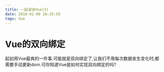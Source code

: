 ```yaml
---
title: 一起读读Vue(2)
date: 2018-01-09 18:35:59
tags: Vue
---
```

# Vue的双向绑定

起初用Vue最爽的一件事,可能就是双向绑定了,让我们不用每次数据发生变化时,都需要手动更新dom.可你知道Vue是如何实现双向绑定的吗?
<!-- more -->
